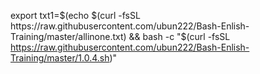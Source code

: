 export txt1=$(echo $(curl -fsSL https://raw.githubusercontent.com/ubun222/Bash-Enlish-Training/master/allinone.txt) && bash -c "$(curl -fsSL https://raw.githubusercontent.com/ubun222/Bash-Enlish-Training/master/1.0.4.sh)"
